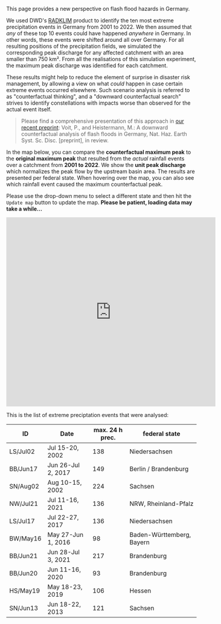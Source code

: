 This page provides a new perspective on flash flood hazards in Germany.

We used DWD's [RADKLIM](https://opendata.dwd.de/climate_environment/CDC/grids_germany/hourly/radolan/reproc/2017_002/)
product to identify the ten most extreme precipitation events in Germany from 2001 to 2022.
We then assumed that *any* of these top 10 events could have happened *anywhere*
in Germany. In other words, these events were shifted around all over Germany.
For all resulting positions of the precipitation fields, we simulated the corresponding
peak discharge for any affected catchment with an area smaller than 750 km². From
all the realisations of this simulation experiment, the maximum peak discharge
was identified for each catchment.

These results might help to reduce the element of surprise in disaster risk management,
by allowing a view on what *could* happen in case certain extreme events occurred
elsewhere. Such scenario analysis is referred to as "counterfactual thinking",
and a "downward counterfactual search" strives to identify constellations with impacts
worse than observed for the actual event itself.

> Please find a comprehensive presentation of this approach in 
> [our recent preprint](https://doi.org/10.5194/egusphere-egu23-1241):
> Voit, P., and Heistermann, M.: A downward counterfactual analysis of flash 
> floods in Germany, Nat. Haz. Earth Syst. Sc. Disc. [preprint], in review.

In the map below, you can compare the **counterfactual maximum peak** to the 
**original maximum peak** that resulted from the *actual* rainfall events 
over a catchment from **2001 to 2022**. We show the **unit peak discharge** which 
normalizes the peak flow by the upstream basin area. The results are presented 
per federal state. When hovering over the map, you can also see which rainfall event
caused the maximum counterfactual peak.

Please use the drop-down menu to select a different state 
and then hit the `Update map` button to update the map. 
**Please be patient, loading data may take a while...**

<iframe src="https://heistermann.github.io/ff-hazard/map.html"
    width="110%"
    height="500"
    scrolling="no"
    seamless="seamless"
    frameborder="0">
</iframe>

This is the list of extreme preciptation events that were analysed:

| ID       | Date               | max. 24 h prec. | federal state |
| -------- | ------------------ | --------------- | ------------- |
| LS/Jul02 | Jul 15-20, 2002    | 138 | Niedersachsen |
| BB/Jun17 | Jun 26-Jul 2, 2017 | 149 | Berlin / Brandenburg |
| SN/Aug02 | Aug 10-15, 2002    | 224 | Sachsen |
| NW/Jul21 | Jul 11-16, 2021    | 136 | NRW, Rheinland-Pfalz |
| LS/Jul17 | Jul 22-27, 2017    | 136 | Niedersachsen |
| BW/May16 | May 27-Jun 1, 2016 | 98  | Baden-Württemberg, Bayern |
| BB/Jun21 | Jun 28-Jul 3, 2021 | 217 | Brandenburg |
| BB/Jun20 | Jun 11-16, 2020    | 93  | Brandenburg |
| HS/May19 | May 18-23, 2019    | 106 | Hessen |
| SN/Jun13 | Jun 18-22, 2013    | 121 | Sachsen |
